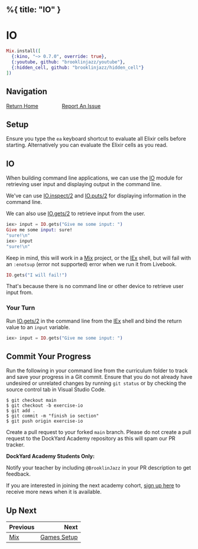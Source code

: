 %{
  title: "IO"
}
---
# IO

```elixir
Mix.install([
  {:kino, "~> 0.7.0", override: true},
  {:youtube, github: "brooklinjazz/youtube"},
  {:hidden_cell, github: "brooklinjazz/hidden_cell"}
])
```

## Navigation

[Return Home](../start.livemd)<span style="padding: 0 30px"></span>
[Report An Issue](https://github.com/DockYard-Academy/beta_curriculum/issues/new?assignees=&labels=&template=issue.md&title=)

## Setup

Ensure you type the `ea` keyboard shortcut to evaluate all Elixir cells before starting. Alternatively you can evaluate the Elixir cells as you read.

## IO

When building command line applications, we can use the [IO](https://hexdocs.pm/elixir/IO.html) module for retrieving user input and displaying output in the command line.

We've can use [IO.inspect/2](https://hexdocs.pm/elixir/IO.html#inspect/2) and [IO.puts/2](https://hexdocs.pm/elixir/IO.html#puts/2) for displaying information in the command line.

We can also use [IO.gets/2](https://hexdocs.pm/elixir/IO.html#gets/2) to retrieve input from the user.

<!-- livebook:{"force_markdown":true} -->

```elixir
iex> input = IO.gets("Give me some input: ")
Give me some input: sure!
"sure!\n"
iex> input
"sure!\n"
```

Keep in mind, this will work in a [Mix](https://hexdocs.pm/mix/Mix.html) project, or the [IEx](https://hexdocs.pm/iex/IEx.html) shell, but will fail with an `:enotsup` (error not supported) error when we run it from Livebook.

```elixir
IO.gets("I will fail!")
```

That's because there is no command line or other device to retrieve user input from.

<!-- livebook:{"break_markdown":true} -->

### Your Turn

Run [IO.gets/2](https://hexdocs.pm/elixir/IO.html#gets/2) in the command line from the [IEx](https://hexdocs.pm/iex/IEx.html) shell and bind the return value to an `input` variable.

<!-- livebook:{"force_markdown":true} -->

```elixir
iex> input = IO.gets("Give me some input: ")
```

## Commit Your Progress

Run the following in your command line from the curriculum folder to track and save your progress in a Git commit.
Ensure that you do not already have undesired or unrelated changes by running `git status` or by checking the source control tab in Visual Studio Code.

```
$ git checkout main
$ git checkout -b exercise-io
$ git add .
$ git commit -m "finish io section"
$ git push origin exercise-io
```

Create a pull request to your forked `main` branch. Please do not create a pull request to the DockYard Academy repository as this will spam our PR tracker.

**DockYard Academy Students Only:**

Notify your teacher by including `@BrooklinJazz` in your PR description to get feedback.

If you are interested in joining the next academy cohort, [sign up here](https://academy.dockyard.com/) to receive more news when it is available.

## Up Next

| Previous                     | Next                                           |
| ---------------------------- | ---------------------------------------------: |
| [Mix](../reading/mix.livemd) | [Games Setup](../exercises/games_setup.livemd) |

